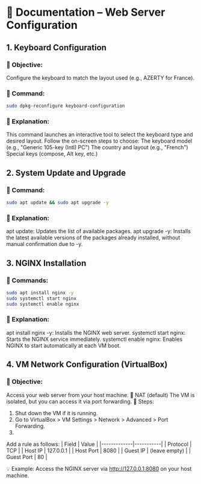 # 📄 Documentation – Web Server Configuration

## 1. Keyboard Configuration

### 📌 Objective:
Configure the keyboard to match the layout used (e.g., AZERTY for France).

### 🧰 Command:

```bash
sudo dpkg-reconfigure keyboard-configuration
```

### 📝 Explanation:

This command launches an interactive tool to select the keyboard type and desired layout. Follow the on-screen steps to choose:
The keyboard model (e.g., "Generic 105-key (Intl) PC")
The country and layout (e.g., "French")
Special keys (compose, Alt key, etc.)


## 2. System Update and Upgrade

### 🧰 Command:

```bash
sudo apt update && sudo apt upgrade -y
```

### 📝 Explanation:

apt update: Updates the list of available packages.
apt upgrade -y: Installs the latest available versions of the packages already installed, without manual confirmation due to -y.

## 3. NGINX Installation

### 🧰 Commands:

```bash
sudo apt install nginx -y
sudo systemctl start nginx
sudo systemctl enable nginx
```

### 📝 Explanation:
apt install nginx -y: Installs the NGINX web server.
systemctl start nginx: Starts the NGINX service immediately.
systemctl enable nginx: Enables NGINX to start automatically at each VM boot.

## 4. VM Network Configuration (VirtualBox)

### 🎯 Objective:

Access your web server from your host machine.
🔧 NAT (default)
The VM is isolated, but you can access it via port forwarding.
🔄 Steps:
1. Shut down the VM if it is running.
2. Go to VirtualBox > VM Settings > Network > Advanced > Port Forwarding.
3.
Add a rule as follows:
| Field       | Value     |
|-------------|-----------|
| Protocol    | TCP       |
| Host IP     | 127.0.0.1 |
| Host Port   | 8080      |
| Guest IP    | (leave empty) |
| Guest Port  | 80        |

💡 Example:
Access the NGINX server via http://127.0.0.1:8080 on your host machine.